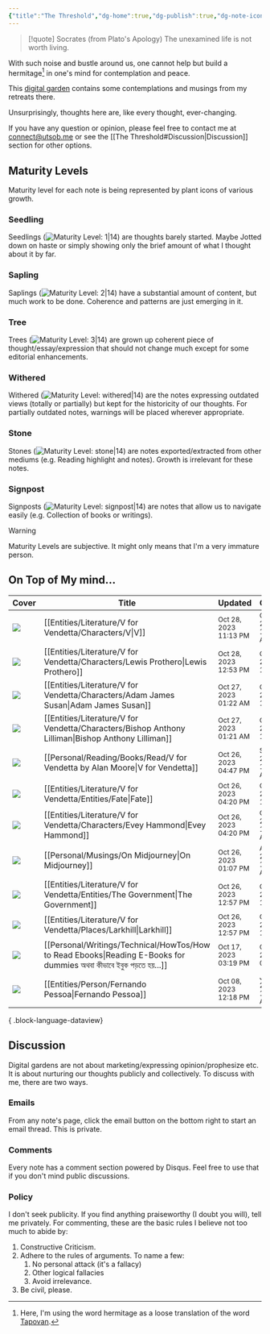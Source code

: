 ```yaml
---
{"title":"The Threshold","dg-home":true,"dg-publish":true,"dg-note-icon":"signpost","dg-pinned":true,"dg-hide-in-graph":true,"cssClasses":["cards","cards-cols-3","cards-cover","cards-cover-no-border","cards-title-hide-icons"],"dg-metatags":{"description":"Utsob's Digital Garden","og:description":"Utsob's Digital Garden"},"created":"2023-01-02T21:30:15+06:00","updated":"2023-06-25T16:59:25+06:00","permalink":"/the-threshold/","metatags":{"description":"Utsob's Digital Garden","og:description":"Utsob's Digital Garden"},"hideInGraph":true,"pinned":true,"contentClasses":"cards cards-cols-3 cards-cover cards-cover-no-border cards-title-hide-icons","tags":["gardenEntry"],"dgPassFrontmatter":true,"noteIcon":"signpost"}
---
```


> [!quote] Socrates (from Plato's Apology)
> The unexamined life is not worth living.

With such noise and bustle around us, one cannot help but build a hermitage[^1] in one's mind for contemplation and peace.

This [digital garden](https://cagrimmett.com/notes/2020/11/08/what-are-digital-gardens/) contains some contemplations and musings from my retreats there.

Unsurprisingly, thoughts here are, like every thought, ever-changing.

If you have any question or opinion, please feel free to contact me at [connect@utsob.me](mailto:connect@utsob.me) or see the [[The Threshold#Discussion\|Discussion]] section for other options.

## Maturity Levels
Maturity level for each note is being represented by plant icons of various growth.

### Seedling
Seedlings (![Maturity Level: 1|14](https://hermitage.utsob.me/img/tree-1.svg)) are thoughts barely started. Maybe Jotted down on haste or simply showing only the brief amount of what I thought about it by far.

### Sapling
Saplings (![Maturity Level: 2|14](https://hermitage.utsob.me/img/tree-2.svg)) have a substantial amount of content, but much work to be done. Coherence and patterns are just emerging in it.

### Tree
Trees (![Maturity Level: 3|14](https://hermitage.utsob.me/img/tree-3.svg)) are grown up coherent piece of thought/essay/expression that should not change much except for some editorial enhancements.

### Withered
Withered (![Maturity Level: withered|14](https://hermitage.utsob.me/img/withered.svg)) are the notes expressing outdated views (totally or partially) but kept for the historicity of our thoughts. For partially outdated notes, warnings will be placed wherever appropriate.

### Stone
Stones (![Maturity Level: stone|14](https://hermitage.utsob.me/img/stone.svg)) are notes exported/extracted from other mediums (e.g. Reading highlight and notes). Growth is irrelevant for these notes.

### Signpost
Signposts (![Maturity Level: signpost|14](https://hermitage.utsob.me/img/signpost.svg)) are notes that allow us to navigate easily (e.g. Collection of books or writings).

> [!Warning] 
> Maturity Levels are subjective. It might only means that I'm a very immature person.


## On Top of My mind…
| Cover                                                        | Title                                                                                                                   | Updated                                                              | Created                                                             | Tags                   | Inset                                                                                                                                        |
| ------------------------------------------------------------ | ----------------------------------------------------------------------------------------------------------------------- | -------------------------------------------------------------------- | ------------------------------------------------------------------- | ---------------------- | -------------------------------------------------------------------------------------------------------------------------------------------- |
| <img src='https://hermitage.utsob.me/img/1-cover-card.jpg'/> | [[Entities/Literature/V for Vendetta/Characters/V\|V]]                                                               | <i icon-name=calendar-clock></i><small>Oct 28, 2023 11:13 PM</small> | <i icon-name=calendar-plus></i><small>Oct 25, 2023 11:18 AM</small> | #VforVendetta          | <img class=inset-cover src=''/>                                                                                                              |
| <img src='https://hermitage.utsob.me/img/1-cover-card.jpg'/> | [[Entities/Literature/V for Vendetta/Characters/Lewis Prothero\|Lewis Prothero]]                                     | <i icon-name=calendar-clock></i><small>Oct 28, 2023 12:53 PM</small> | <i icon-name=calendar-plus></i><small>Oct 26, 2023 12:16 PM</small> | #VforVendetta          | <img class=inset-cover src=''/>                                                                                                              |
| <img src='https://hermitage.utsob.me/img/1-cover-card.jpg'/> | [[Entities/Literature/V for Vendetta/Characters/Adam James Susan\|Adam James Susan]]                                 | <i icon-name=calendar-clock></i><small>Oct 27, 2023 01:22 AM</small> | <i icon-name=calendar-plus></i><small>Oct 26, 2023 12:29 PM</small> | #VforVendetta          | <img class=inset-cover src=''/>                                                                                                              |
| <img src='https://hermitage.utsob.me/img/2-cover-card.jpg'/> | [[Entities/Literature/V for Vendetta/Characters/Bishop Anthony Lilliman\|Bishop Anthony Lilliman]]                   | <i icon-name=calendar-clock></i><small>Oct 27, 2023 01:21 AM</small> | <i icon-name=calendar-plus></i><small>Oct 26, 2023 12:46 PM</small> | #VforVendetta          | <img class=inset-cover src=''/>                                                                                                              |
| <img src='https://hermitage.utsob.me/img/1-cover-card.jpg'/> | [[Personal/Reading/Books/Read/V for Vendetta by Alan Moore\|V for Vendetta]]                                         | <i icon-name=calendar-clock></i><small>Oct 26, 2023 04:47 PM</small> | <i icon-name=calendar-plus></i><small>Sep 30, 2017 12:00 AM</small> | #bestreads             | <img class=inset-cover src='https://books.google.com/books/publisher/content/images/frontcover/efPjAAAAQBAJ?fife=w600-h900&source=gbs_api'/> |
| <img src='https://hermitage.utsob.me/img/1-cover-card.jpg'/> | [[Entities/Literature/V for Vendetta/Entities/Fate\|Fate]]                                                           | <i icon-name=calendar-clock></i><small>Oct 26, 2023 04:20 PM</small> | <i icon-name=calendar-plus></i><small>Oct 26, 2023 12:26 PM</small> | #VforVendetta          | <img class=inset-cover src=''/>                                                                                                              |
| <img src='https://hermitage.utsob.me/img/1-cover-card.jpg'/> | [[Entities/Literature/V for Vendetta/Characters/Evey Hammond\|Evey Hammond]]                                         | <i icon-name=calendar-clock></i><small>Oct 26, 2023 04:20 PM</small> | <i icon-name=calendar-plus></i><small>Oct 25, 2023 11:07 AM</small> | #VforVendetta #X       | <img class=inset-cover src=''/>                                                                                                              |
| <img src='https://hermitage.utsob.me/img/2-cover-card.jpg'/> | [[Personal/Musings/On Midjourney\|On Midjourney]]                                                                    | <i icon-name=calendar-clock></i><small>Oct 26, 2023 01:07 PM</small> | <i icon-name=calendar-plus></i><small>Aug 03, 2022 11:00 AM</small> | #midjourney #AI #art   | <img class=inset-cover src=''/>                                                                                                              |
| <img src='https://hermitage.utsob.me/img/1-cover-card.jpg'/> | [[Entities/Literature/V for Vendetta/Entities/The Government\|The Government]]                                       | <i icon-name=calendar-clock></i><small>Oct 26, 2023 12:57 PM</small> | <i icon-name=calendar-plus></i><small>Oct 26, 2023 12:02 PM</small> | #VforVendetta          | <img class=inset-cover src=''/>                                                                                                              |
| <img src='https://hermitage.utsob.me/img/1-cover-card.jpg'/> | [[Entities/Literature/V for Vendetta/Places/Larkhill\|Larkhill]]                                                     | <i icon-name=calendar-clock></i><small>Oct 26, 2023 12:57 PM</small> | <i icon-name=calendar-plus></i><small>Oct 26, 2023 12:51 PM</small> | #VforVendetta          | <img class=inset-cover src=''/>                                                                                                              |
| <img src='https://hermitage.utsob.me/img/2-cover-card.jpg'/> | [[Personal/Writings/Technical/HowTos/How to Read Ebooks\|Reading E-Books for dummies অথবা কীভাবে ইবুক পড়তে হয়...]] | <i icon-name=calendar-clock></i><small>Oct 17, 2023 03:19 PM</small> | <i icon-name=calendar-plus></i><small>Oct 17, 2023 02:41 PM</small> | #how-to #reading       | <img class=inset-cover src=''/>                                                                                                              |
| <img src='https://hermitage.utsob.me/img/2-cover-card.jpg'/> | [[Entities/Person/Fernando Pessoa\|Fernando Pessoa]]                                                                 | <i icon-name=calendar-clock></i><small>Oct 08, 2023 12:18 PM</small> | <i icon-name=calendar-plus></i><small>Jan 15, 2023 11:36 AM</small> | #person #person/writer | <img class=inset-cover src=''/>                                                                                                              |

{ .block-language-dataview}
## Discussion
Digital gardens are not about marketing/expressing opinion/prophesize etc. It is about nurturing our thoughts publicly and collectively. To discuss with me, there are two ways.

### Emails
From any note's page, click the email button on the bottom right to start an email thread. This is private.

### Comments
Every note has a comment section powered by Disqus. Feel free to use that if you don't mind public discussions.

### Policy
I don't seek publicity. If you find anything praiseworthy (I doubt you will), tell me privately. For commenting, these are the basic rules I believe not too much to abide by:
1. Constructive Criticism.
2. Adhere to the rules of arguments. To name a few:
    1. No personal attack (it's a fallacy)
    2. Other logical fallacies
    3. Avoid irrelevance.
3. Be civil, please.

[^1]: Here, I'm using the word hermitage as a loose translation of the word [Tapovan](https://en.wikipedia.org/wiki/Tapovan).